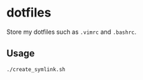 # dotfiles
Store my dotfiles such as `.vimrc` and `.bashrc`.

## Usage
```bash
./create_symlink.sh
```
